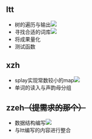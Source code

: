 ## ltt
- 树的遍历与输出![](https://img.shields.io/badge/-done-success.svg)
- 寻找合适的词库![](https://img.shields.io/badge/-ZZEH%20Check%20Luogu-ff69b4.svg)
- 将成果量化
- 测试函数
## xzh
- splay实现常数较小的map![](https://img.shields.io/badge/-done-success.svg)
- 单词的读入与声韵母分组
## zzeh~~（提需求的那个）~~
- 数据结构编写![](https://img.shields.io/badge/In%20Progress-60%25-orange.svg)
- 与ltt编写的内容进行整合
